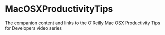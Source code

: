 MacOSXProductivityTips
======================

The companion content and links to the O'Reilly Mac OSX Productivity Tips for Developers video series
